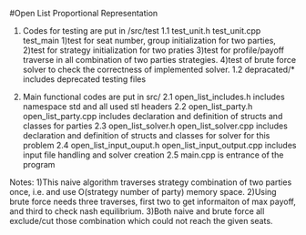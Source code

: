#Open List Proportional Representation
1. Codes for testing are put in /src/test
   1.1 test_unit.h test_unit.cpp test_main 
    1)test for seat number, group initialization for two parties, 
    2)test for strategy initialization for two praties
    3)test for profile/payoff traverse in all combination of two parties strategies. 
    4)test of brute force solver to check the correctness of implemented solver.
   1.2 depracated/* includes deprecated testing files

2. Main functional codes are put in src/ 
	2.1 open_list_includes.h 
	    includes namespace std and all used stl headers
	2.2 open_list_party.h open_list_party.cpp 
	    includes declaration and definition of structs and classes for parties
	2.3 open_list_solver.h open_list_solver.cpp 
	    includes declaration and definition of structs and classes for solver for this problem
	2.4 open_list_input_ouput.h open_list_input_output.cpp 
		includes input file handling and solver creation
	2.5 main.cpp is entrance of the program

Notes:
 1)This naive algorithm traverses strategy combination of two parties once, i.e. and use O(strategy number of party) memory space. 
 2)Using brute force needs three traverses, first two to get informaiton of max payoff, and third to check nash equilibrium.
 3)Both naive and brute force all exclude/cut those combination which could not reach the given seats.

